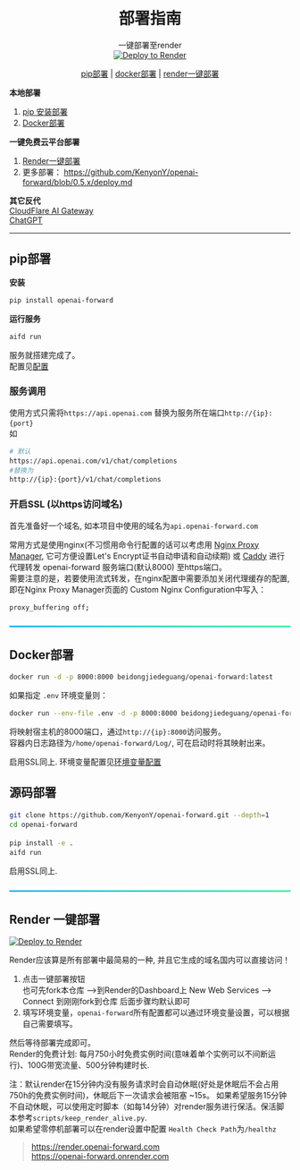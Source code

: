 
<h1 align="center">
    <br>
    部署指南
    <br>
</h1>
<div align="center">

一键部署至render   
[![Deploy to Render](https://render.com/images/deploy-to-render-button.svg)](https://render.com/deploy?repo=https://github.com/KenyonY/openai-forward)



[pip部署](#pip部署) |
[docker部署](#docker部署) |
[render一键部署](#render-一键部署) 

</div>

**本地部署**

1. [pip 安装部署](deploy.md#pip部署)
2. [Docker部署](deploy.md#docker部署)

**一键免费云平台部署**

1. [Render一键部署](deploy.md#render-一键部署)
2. 更多部署： https://github.com/KenyonY/openai-forward/blob/0.5.x/deploy.md

**其它反代**  
[CloudFlare AI Gateway](https://developers.cloudflare.com/ai-gateway/get-started/creating-gateway/)  
[ChatGPT](https://github.com/pandora-next/deploy)  


---
## pip部署

**安装**

```bash
pip install openai-forward
```

**运行服务**  

```bash
aifd run   
```
服务就搭建完成了。  
配置见[配置](README.md#配置)

### 服务调用

使用方式只需将`https://api.openai.com` 替换为服务所在端口`http://{ip}:{port}`   
如
```bash
# 默认
https://api.openai.com/v1/chat/completions
#替换为
http://{ip}:{port}/v1/chat/completions
```


### 开启SSL (以https访问域名)
首先准备好一个域名, 如本项目中使用的域名为`api.openai-forward.com`

常用方式是使用nginx(不习惯用命令行配置的话可以考虑用 [Nginx Proxy Manager](https://github.com/NginxProxyManager/nginx-proxy-manager), 它可方便设置Let's Encrypt证书自动申请和自动续期) 
或 [Caddy](https://caddyserver.com/docs/) 进行代理转发 openai-forward 服务端口(默认8000) 至https端口。  
需要注意的是，若要使用流式转发，在nginx配置中需要添加关闭代理缓存的配置, 即在Nginx Proxy Manager页面的 Custom Nginx Configuration中写入：
```bash
proxy_buffering off;
```

<a>
   <img src="https://raw.githubusercontent.com/KenyonY/openai-forward/main/.github/images/separators/aqua.png" height=8px width="100%">
</a>

## Docker部署

```bash
docker run -d -p 8000:8000 beidongjiedeguang/openai-forward:latest 
```

如果指定 `.env` 环境变量则：

```bash
docker run --env-file .env -d -p 8000:8000 beidongjiedeguang/openai-forward:latest 
```

将映射宿主机的8000端口，通过`http://{ip}:8000`访问服务。  
容器内日志路径为`/home/openai-forward/Log/`, 可在启动时将其映射出来。  

启用SSL同上.
环境变量配置见[环境变量配置](README.md#配置)


## 源码部署

```bash
git clone https://github.com/KenyonY/openai-forward.git --depth=1
cd openai-forward

pip install -e .
aifd run 
```
启用SSL同上.


<a>
   <img src="https://raw.githubusercontent.com/KenyonY/openai-forward/main/.github/images/separators/aqua.png" height=8px width="100%">
</a>

## Render 一键部署
[![Deploy to Render](https://render.com/images/deploy-to-render-button.svg)](https://render.com/deploy?repo=https://github.com/KenyonY/openai-forward)

Render应该算是所有部署中最简易的一种, 并且它生成的域名国内可以直接访问！

1. 点击一键部署按钮  
   也可先fork本仓库 -->到Render的Dashboard上 New Web Services --> Connect 到刚刚fork到仓库 后面步骤均默认即可
2. 填写环境变量，`openai-forward`所有配置都可以通过环境变量设置，可以根据自己需要填写。

然后等待部署完成即可。  
Render的免费计划: 每月750小时免费实例时间(意味着单个实例可以不间断运行)、100G带宽流量、500分钟构建时长.

注：默认render在15分钟内没有服务请求时会自动休眠(好处是休眠后不会占用750h的免费实例时间)，休眠后下一次请求会被阻塞 ~15s。
如果希望服务15分钟不自动休眠，可以使用定时脚本（如每14分钟）对render服务进行保活。保活脚本参考`scripts/keep_render_alive.py`.    
如果希望零停机部署可以在render设置中配置 `Health Check Path`为`/healthz`   

> https://render.openai-forward.com  
> https://openai-forward.onrender.com 

